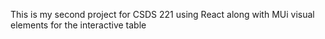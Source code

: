 This is my second project for CSDS 221 using React along with MUi visual elements for the interactive table
